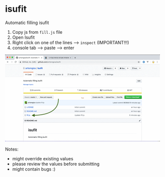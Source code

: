 # isufit
Automatic filling isufit

1. Copy js from `fill.js` file
2. Open Isufit
3. Right click on one of the lines --> `inspect` (IMPORTANT!!!)
4. console tab --> paste --> enter

![Usage](usage.gif)

Notes:
- might override existing values
- please review the values before submitting
- might contain bugs :)
